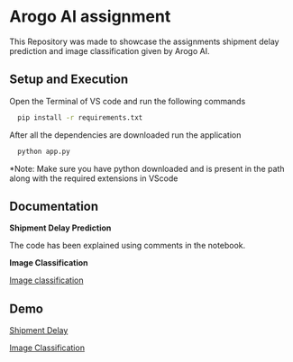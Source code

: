 
# Arogo AI assignment

This Repository was made to showcase the assignments shipment delay prediction and image classification given by Arogo AI.



## Setup and Execution

Open the Terminal of VS code and run the following commands

```bash
  pip install -r requirements.txt 
```

After all the dependencies are downloaded run the application
```bash
  python app.py   
```
*Note: Make sure you have python downloaded and is present in the path along with the required extensions in VScode



## Documentation

**Shipment Delay Prediction**

The code has been explained using comments in the notebook.

**Image Classification**

[Image classification](https://drive.google.com/file/d/1eoCw4zYHtu9ZFsdq4pCKOrnIVg1WQ6DZ/view?usp=sharing)

## Demo

[Shipment Delay](https://drive.google.com/file/d/1eoCw4zYHtu9ZFsdq4pCKOrnIVg1WQ6DZ/view?usp=sharing)

[Image Classification](https://drive.google.com/file/d/13F2wgGgH8GWdfwCWGxLXH0IcU5imtKuy/view?usp=sharing)


